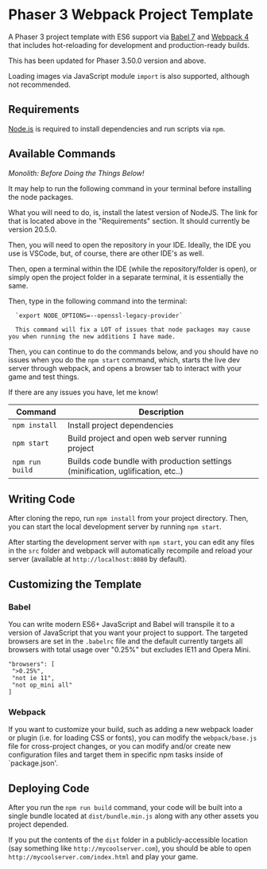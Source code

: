 # Phaser 3 Webpack Project Template

A Phaser 3 project template with ES6 support via [Babel 7](https://babeljs.io/) and [Webpack 4](https://webpack.js.org/) that includes hot-reloading for development and production-ready builds.

This has been updated for Phaser 3.50.0 version and above.

Loading images via JavaScript module `import` is also supported, although not recommended.

## Requirements

[Node.js](https://nodejs.org) is required to install dependencies and run scripts via `npm`.

## Available Commands

_Monolith:_
  _Before Doing the Things Below!_
  
  It may help to run the following command in your terminal before installing the node packages.

  What you will need to do, is, install the latest version of NodeJS. The link for that is located above in the "Requirements" section. It should currently be version 20.5.0.

  Then, you will need to open the repository in your IDE. Ideally, the IDE you use is VSCode, but, of course, there are other IDE's as well.

  Then, open a terminal within the IDE (while the repository/folder is open), or simply open the project folder in a separate terminal, it is essentially the same. 

  Then, type in the following command into the terminal:
  
      `export NODE_OPTIONS=--openssl-legacy-provider`

      This command will fix a LOT of issues that node packages may cause you when running the new additions I have made.

  Then, you can continue to do the commands below, and you should have no issues when you do the `npm start` command, which, starts the live dev server through webpack, and opens a browser tab to interact with your game and test things.

  If there are any issues you have, let me know!

| Command | Description |
|---------|-------------|
| `npm install` | Install project dependencies |
| `npm start` | Build project and open web server running project |
| `npm run build` | Builds code bundle with production settings (minification, uglification, etc..) |

## Writing Code

After cloning the repo, run `npm install` from your project directory. Then, you can start the local development server by running `npm start`.

After starting the development server with `npm start`, you can edit any files in the `src` folder and webpack will automatically recompile and reload your server (available at `http://localhost:8080` by default).

## Customizing the Template

### Babel

You can write modern ES6+ JavaScript and Babel will transpile it to a version of JavaScript that you want your project to support. The targeted browsers are set in the `.babelrc` file and the default currently targets all browsers with total usage over "0.25%" but excludes IE11 and Opera Mini.

 ```
"browsers": [
  ">0.25%",
  "not ie 11",
  "not op_mini all"
]
 ```

### Webpack

If you want to customize your build, such as adding a new webpack loader or plugin (i.e. for loading CSS or fonts), you can modify the `webpack/base.js` file for cross-project changes, or you can modify and/or create new configuration files and target them in specific npm tasks inside of `package.json'.

## Deploying Code

After you run the `npm run build` command, your code will be built into a single bundle located at `dist/bundle.min.js` along with any other assets you project depended. 

If you put the contents of the `dist` folder in a publicly-accessible location (say something like `http://mycoolserver.com`), you should be able to open `http://mycoolserver.com/index.html` and play your game.